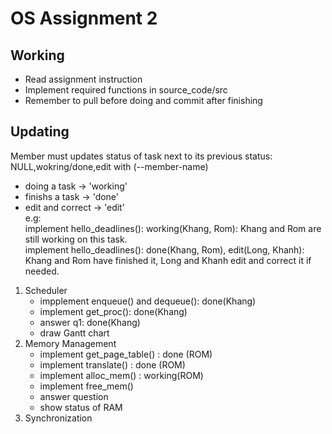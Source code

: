 # OS Assignment 2
## Working
- Read assignment instruction
- Implement required functions in source_code/src
- Remember to pull before doing and commit after finishing
## Updating
Member must updates status of task next to its previous status: NULL,wokring/done,edit with (--member-name)
+ doing a task -> 'working'
+ finishs a task -> 'done'
+ edit and correct -> 'edit'  
e.g:  
implement hello_deadlines(): working(Khang, Rom): Khang and Rom are still working on this task.  
implement hello_deadlines(): done(Khang, Rom), edit(Long, Khanh): Khang and Rom have finished it, Long and Khanh edit and correct it if needed.  

1. Scheduler
    - impplement enqueue() and dequeue(): done(Khang)
    - implement get_proc(): done(Khang)
    - answer q1: done(Khang)
    - draw Gantt chart
2. Memory Management
    - implement get_page_table() : done (ROM)
    - implement translate() : done (ROM)
    - implement alloc_mem() : working(ROM)
    - implement free_mem() 
    - answer question
    - show status of RAM
3. Synchronization


